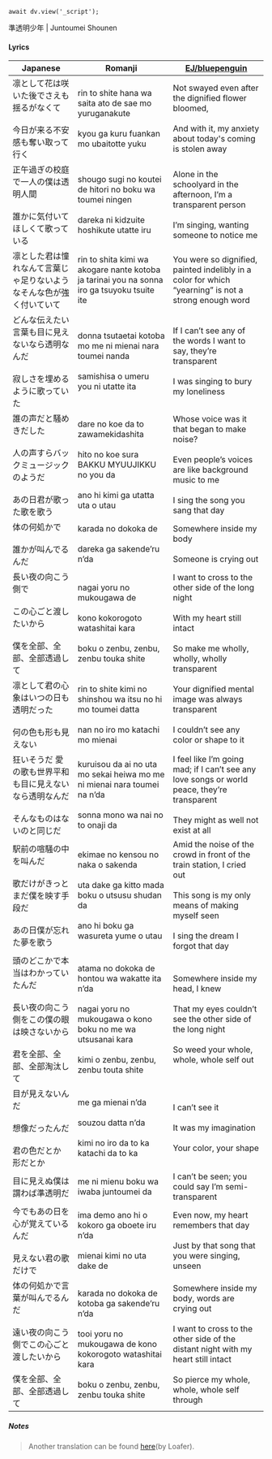 ```dataviewjs
await dv.view('_script');
```
準透明少年 | Juntoumei Shounen
#### Lyrics

| Japanese                                                             | Romanji                                                                                                                                                        | [EJ/bluepenguin](https://ejtranslations.wordpress.com/2018/03/14/yorushika-juntoumei-shounen/)                                                                                               |
| -------------------------------------------------------------------- | -------------------------------------------------------------------------------------------------------------------------------------------------------------- | -------------------------------------------------------------------------------------------------------------------------------------------------------------------------------------------- |
| 凛として花は咲いた後でさえも揺るがなくて<br><br>今日が来る不安感も奪い取って行く                         | rin to shite hana wa saita ato de sae mo yuruganakute<br><br>kyou ga kuru fuankan mo ubaitotte yuku                                                            | Not swayed even after the dignified flower bloomed,<br><br>And with it, my anxiety about today's coming is stolen away                                                                       |
| 正午過ぎの校庭で一人の僕は透明人間<br><br>誰かに気付いてほしくて歌っている                            | shougo sugi no koutei de hitori no boku wa toumei ningen<br><br>dareka ni kidzuite hoshikute utatte iru                                                        | Alone in the schoolyard in the afternoon, I’m a transparent person<br><br>I’m singing, wanting someone to notice me                                                                          |
| 凛とした君は憧れなんて言葉じゃ足りないようなそんな色が強く付いていて                                   | rin to shita kimi wa akogare nante kotoba ja tarinai you na sonna iro ga tsuyoku tsuite ite                                                                    | You were so dignified, painted indelibly in a color for which “yearning” is not a strong enough word                                                                                         |
| どんな伝えたい言葉も目に見えないなら透明なんだ<br><br>寂しさを埋めるように歌っていた                       | donna tsutaetai kotoba mo me ni mienai nara toumei nanda<br><br>samishisa o umeru you ni utatte ita                                                            | If I can’t see any of the words I want to say, they’re transparent<br><br>I was singing to bury my loneliness                                                                                |
| 誰の声だと騒めきだした<br><br>人の声すらバックミュージックのようだ<br><br>あの日君が歌った歌を歌う            | dare no koe da to zawamekidashita<br><br>hito no koe sura BAKKU MYUUJIKKU no you da<br><br>ano hi kimi ga utatta uta o utau                                    | Whose voice was it that began to make noise?<br><br>Even people’s voices are like background music to me<br><br>I sing the song you sang that day                                            |
| 体の何処かで<br><br>誰かが叫んでるんだ                                              | karada no dokoka de<br><br>dareka ga sakende’ru n’da                                                                                                           | Somewhere inside my body<br><br>Someone is crying out                                                                                                                                        |
| 長い夜の向こう側で<br><br>この心ごと渡したいから<br><br>僕を全部、全部、全部透過して                   | nagai yoru no mukougawa de<br><br>kono kokorogoto watashitai kara<br><br>boku o zenbu, zenbu, zenbu touka shite                                                | I want to cross to the other side of the long night<br><br>With my heart still intact<br><br>So make me wholly, wholly, wholly transparent                                                   |
| 凛として君の心象はいつの日も透明だった<br><br>何の色も形も見えない                                | rin to shite kimi no shinshou wa itsu no hi mo toumei datta<br><br>nan no iro mo katachi mo mienai                                                             | Your dignified mental image was always transparent<br><br>I couldn’t see any color or shape to it                                                                                            |
| 狂いそうだ 愛の歌も世界平和も目に見えないなら透明なんだ<br><br>そんなものはないのと同じだ                    | kuruisou da ai no uta mo sekai heiwa mo me ni mienai nara toumei na n’da<br><br>sonna mono wa nai no to onaji da                                               | I feel like I’m going mad; if I can’t see any love songs or world peace, they’re transparent<br><br>They might as well not exist at all                                                      |
| 駅前の喧騒の中を叫んだ<br><br>歌だけがきっとまだ僕を映す手段だ<br><br>あの日僕が忘れた夢を歌う              | ekimae no kensou no naka o sakenda<br><br>uta dake ga kitto mada boku o utsusu shudan da<br><br>ano hi boku ga wasureta yume o utau                            | Amid the noise of the crowd in front of the train station, I cried out<br><br>This song is my only means of making myself seen<br><br>I sing the dream I forgot that day                     |
| 頭のどこかで本当はわかっていたんだ<br><br>長い夜の向こう側をこの僕の眼は映さないから<br><br>君を全部、全部、全部淘汰して | atama no dokoka de hontou wa wakatte ita n’da<br><br>nagai yoru no mukougawa o kono boku no me wa utsusanai kara<br><br>kimi o zenbu, zenbu, zenbu touta shite | Somewhere inside my head, I knew<br><br>That my eyes couldn’t see the other side of the long night<br><br>So weed your whole, whole, whole self out                                          |
| 目が見えないんだ<br><br>想像だったんだ<br><br>君の色だとか 形だとか                           | me ga mienai n’da<br><br>souzou datta n’da<br><br>kimi no iro da to ka katachi da to ka                                                                        | I can’t see it<br><br>It was my imagination<br><br>Your color, your shape                                                                                                                    |
| 目に見えぬ僕は謂わば準透明だ                                                       | me ni mienu boku wa iwaba juntoumei da                                                                                                                         | I can’t be seen; you could say I’m semi-transparent                                                                                                                                          |
| 今でもあの日を心が覚えているんだ<br><br>見えない君の歌だけで                                   | ima demo ano hi o kokoro ga oboete iru n’da<br><br>mienai kimi no uta dake de                                                                                  | Even now, my heart remembers that day<br><br>Just by that song that you were singing, unseen                                                                                                 |
| 体の何処かで言葉が叫んでるんだ<br><br>遠い夜の向こう側でこの心ごと渡したいから<br><br>僕を全部、全部、全部透過して    | karada no dokoka de kotoba ga sakende’ru n’da<br><br>tooi yoru no mukougawa de kono kokorogoto watashitai kara<br><br>boku o zenbu, zenbu, zenbu touka shite   | Somewhere inside my body, words are crying out<br><br>I want to cross to the other side of the distant night with my heart still intact<br><br>So pierce my whole, whole, whole self through |
##### Notes
>Another translation can be found [here](https://docs.google.com/document/d/1fMde-8S5B_Yu4gs89q3YPFzgeaLtJ82xYUm_tzmYWxE/edit)(by Loafer).